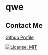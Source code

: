 # qwe

## Contact Me

[Github Profile](http://github.com/test)

[![License: MIT](https://img.shields.io/badge/License-MIT-yellow.svg)](https://opensource.org/licenses/MIT)
